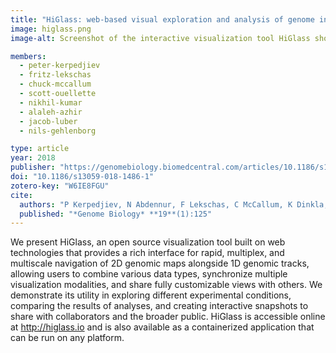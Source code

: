 ```yaml
---
title: "HiGlass: web-based visual exploration and analysis of genome interaction maps"
image: higlass.png
image-alt: Screenshot of the interactive visualization tool HiGlass showing a grid of four heatmaps that display genome contact matrices.

members:
  - peter-kerpedjiev
  - fritz-lekschas  
  - chuck-mccallum
  - scott-ouellette
  - nikhil-kumar
  - alaleh-azhir
  - jacob-luber
  - nils-gehlenborg

type: article
year: 2018
publisher: "https://genomebiology.biomedcentral.com/articles/10.1186/s13059-018-1486-1"
doi: "10.1186/s13059-018-1486-1"
zotero-key: "W6IE8FGU"
cite:
  authors: "P Kerpedjiev, N Abdennur, F Lekschas, C McCallum, K Dinkla, H Strobelt, JM Luber, SB Ouellette, A Azhir, N Kumar, J Hwang, S Lee, BH Alver, H Pfister, LA Mirny, PJ Park, N Gehlenborg"
  published: "*Genome Biology* **19**(1):125"
---
```

We present HiGlass, an open source visualization tool built on web technologies that provides a rich interface for rapid, multiplex, and multiscale navigation of 2D genomic maps alongside 1D genomic tracks, allowing users to combine various data types, synchronize multiple visualization modalities, and share fully customizable views with others. We demonstrate its utility in exploring different experimental conditions, comparing the results of analyses, and creating interactive snapshots to share with collaborators and the broader public. HiGlass is accessible online at http://higlass.io and is also available as a containerized application that can be run on any platform.
